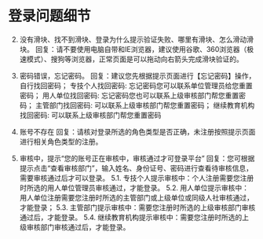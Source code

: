# 登录问题细节

2. 没有滑块、找不到滑块、登录为什么提示验证失败、哪里有滑块、怎么滑动滑块。
回复：请不要使用电脑自带和IE浏览器，建议使用谷歌、360浏览器（极速模式）、搜狗等浏览器，正常页面是可以拖动向右箭头完成滑块验证的。

3. 密码错误，忘记密码。
回复：建议您先根据提示页面进行【忘记密码】操作，自行找回密码；
专技个人找回密码: 忘记密码您可以联系单位管理员给您重置密码；
用人单位找回密码: 忘记密码您也可以联系上级审核部门帮您重置密码；
主管部门找回密码: 可以联系上级审核部门帮您重置密码；
继续教育机构找回密码: 可以联系上级审核部门帮您重置密码

4. 账号不存在
回复：请核对登录所选的角色类型是否正确，未注册按照提示页面进行相关角色类型的注册。

5. 审核中，提示“您的账号正在审核中，审核通过才可登录平台”
回复：您可根据提示点击“查看审核部门”，输入姓名、身份证号、密码进行查看待审核信息，需要审核通过后才可以登录。
5.1. 专技个人提示审核中：个人注册需要您注册时所选的用人单位管理员审核通过，才能登录。
5.2. 用人单位提示审核中：用人单位注册需要您注册时所选的主管部门或上级单位或同级人社审核通过，才能登录；
5.3. 主管部门提示审核中：需要您注册时所选的上级审核部门审核通过后，才能登录。
5.4. 继续教育机构提示审核中：需要您注册时所选的上级审核部门审核通过后，才能登录。